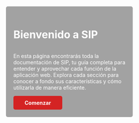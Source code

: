 <style>
    [data-md-component="palette"] {
        display: none !important;
    }

    .md-header,
    .md-main,
    .md-tabs,
    .md-footer,
    .md-footer-meta {
        background: transparent !important;
        box-shadow: none !important;
        border-bottom: none !important;
    }

    .md-logo{
    --md-logo-image: url(../assets/logoCut_alt.png);
    }

    .md-ellipsis{
        color: white;
    }

    .md-tabs {
    background: transparent;
    color: white;
    display: block;
    line-height: 1.3;
    overflow: auto;
    width: 100%;
    z-index: 3;
    }

    .md-tabs__item--active{
        color: white;
    }

    .md-search{
        display: none !important;
    }

    body {
        position: relative;
        overflow: hidden;
    }

    .background-container {
        position: fixed;
        top: 0;
        left: 0;
        width: 100%;
        height: 100%;
        z-index: -1;
    }

    .background-image {
        position: absolute;
        width: 100%;
        height: 100%;
        background-size: cover;
        background-position: center;
        background-attachment: fixed;
        transition: opacity 1s ease-in-out;
    }

    

    
    .md-footer__link,
    .md-footer__link--next{
        display: none !important;
    }

    .md-footer-nav{
        color: red
    }

    .md-sidebar--primary {
        display: none !important;
    }

    .welcome-container {
        border-radius: 5px;
        background-color: rgba(0, 0, 0, 0.36);
        backdrop-filter: blur(5px);
        max-width: 300px;
        margin-left: -100px;
        margin-right: 50px;
        margin-top: 0.25em;
        padding: 20px;
        color: white;
        text-align: left;
    }

    .welcome-container h1 {
        background: none;
        color: white;
        display: inline-block;
        font-weight: bold;
        border-radius: 5px;
    }

    .welcome-container p {
        color: white;
        display: inline-block;
        border-radius: 5px;
    }


    .welcome-button {
        display: inline-block;
        padding: 10px 30px;
        border-radius: 5px;
        text-decoration: none;
        font-weight: bold;
        color: white !important;
    }

    .start-button {
        background-color: #d42323;
    }

    .learn-more-button {
        background: transparent !important;
        border: none;
    }
</style>

<div class="background-container">
    <div class="background-image" id="bg1"></div>
    <div class="background-image" id="bg2" style="opacity: 0;"></div>
</div>

<div class="welcome-container">
    <h1>Bienvenido a SIP</h1>
    <div>
        <p>
        En esta página encontrarás toda la documentación de SIP, tu guía completa para entender y aprovechar cada función de la aplicación web. Explora cada sección para conocer a fondo sus características y cómo utilizarla de manera eficiente.
        </p>
        <a href="portales/inicio/" class="welcome-button start-button">Comenzar</a>
    </div>
</div>

<script>
    const images = ["biumedia.jpg","cerro.jpg", "adios.jpg", "muroAtlas.jpg", "arteExpuesto.jpg", "gazelle.jpg", "didi.jpg", "bienvenidaBG.jpg"];
    let index = 1;
    let intervalId;

    function updateBackground() {
        const bg1 = document.getElementById("bg1");
        const bg2 = document.getElementById("bg2");

        if (!bg1 || !bg2) return; // Evita errores si los elementos no están presentes aún

        const nextImage = `assets/fondos/${images[index]}`;

        const fadingIn = bg1.style.opacity == "1" ? bg2 : bg1;
        const fadingOut = bg1.style.opacity == "1" ? bg1 : bg2;

        fadingIn.style.backgroundImage = `url('${nextImage}')`;
        fadingIn.style.opacity = "1";
        fadingOut.style.opacity = "0";

        index = (index + 1) % images.length;
    }

    function startImageRotation() {
        const bg1 = document.getElementById("bg1");
        const bg2 = document.getElementById("bg2");

        if (!bg1 || !bg2) return;

        bg1.style.backgroundImage = `url('assets/fondos/${images[0]}')`;
        bg1.style.opacity = "1";
        bg2.style.opacity = "0";
        index = 1;

        if (!intervalId) {
            intervalId = setInterval(updateBackground, 10000);
        }
    }

    function resetAndStart() {
        setTimeout(startImageRotation, 100); // Pequeño retraso para asegurar que se cargue bien
    }

    document.addEventListener("visibilitychange", () => {
        if (!document.hidden) {
            resetAndStart();
        }
    });

    // Observa cambios en la carga de la página (para MkDocs)
    const observer = new MutationObserver((mutations) => {
        mutations.forEach((mutation) => {
            if (mutation.type === "childList") {
                if (document.querySelector(".background-container")) {
                    resetAndStart();
                }
            }
        });
    });

    observer.observe(document.body, { childList: true, subtree: true });

    document.addEventListener("DOMContentLoaded", resetAndStart);
</script>

